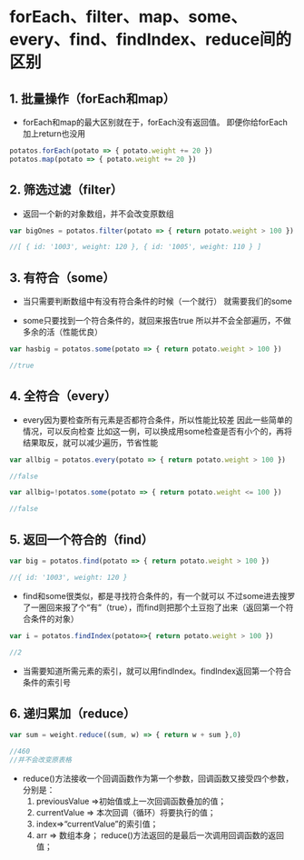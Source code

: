 # forEach、filter、map、some、every、find、findIndex、reduce间的区别

## 1. 批量操作（forEach和map）

- forEach和map的最大区别就在于，forEach没有返回值。 即便你给forEach加上return也没用

```js
potatos.forEach(potato => { potato.weight += 20 })
potatos.map(potato => { potato.weight += 20 })
```


## 2. 筛选过滤（filter）

- 返回一个新的对象数组，并不会改变原数组

```js
var bigOnes = potatos.filter(potato => { return potato.weight > 100 })

//[ { id: '1003', weight: 120 }, { id: '1005', weight: 110 } ]
```

## 3. 有符合（some）

- 当只需要判断数组中有没有符合条件的时候（一个就行） 就需要我们的some

- some只要找到一个符合条件的，就回来报告true 所以并不会全部遍历，不做多余的活（性能优良）


```js
var hasbig = potatos.some(potato => { return potato.weight > 100 })

//true
```

## 4. 全符合（every）

- every因为要检查所有元素是否都符合条件，所以性能比较差 因此一些简单的情况，可以反向检查 比如这一例，可以换成用some检查是否有小个的，再将结果取反，就可以减少遍历，节省性能


```js
var allbig = potatos.every(potato => { return potato.weight > 100 })

//false

var allbig=!potatos.some(potato => { return potato.weight <= 100 })

//false
```

## 5. 返回一个符合的（find）

```js
var big = potatos.find(potato => { return potato.weight > 100 })

//{ id: '1003', weight: 120 }
```
- find和some很类似，都是寻找符合条件的，有一个就可以 不过some进去搜罗了一圈回来报了个“有”（true），而find则把那个土豆抱了出来（返回第一个符合条件的对象）


```js
var i = potatos.findIndex(potato=>{ return potato.weight > 100 })

//2
```
- 当需要知道所需元素的索引，就可以用findIndex。findIndex返回第一个符合条件的索引号


## 6. 递归累加（reduce）

```js
var sum = weight.reduce((sum, w) => { return w + sum },0)

//460
//并不会改变原表格
```
- reduce()方法接收一个回调函数作为第一个参数，回调函数又接受四个参数，分别是：
    1. previousValue =>初始值或上一次回调函数叠加的值；
    2. currentValue => 本次回调（循环）将要执行的值；
    3. index=>“currentValue”的索引值；
    4. arr => 数组本身；
    reduce()方法返回的是最后一次调用回调函数的返回值；


